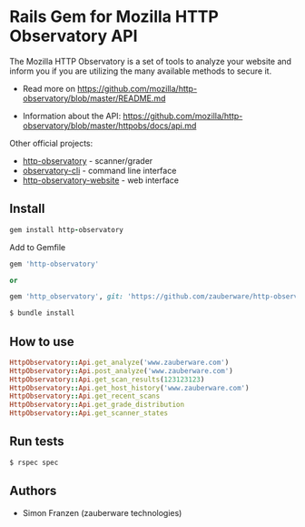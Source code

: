 # Rails Gem for Mozilla HTTP Observatory API

<!-- [![Build Status](https://travis-ci.org/april/http-observatory.svg?branch=master)](https://travis-ci.org/april/http-observatory) [![Requirements Status](https://requires.io/github/mozilla/http-observatory/requirements.svg?branch=master)](https://requires.io/github/mozilla/http-observatory/requirements/?branch=master)
 -->

The Mozilla HTTP Observatory is a set of tools to analyze your website and inform you if you are utilizing the many available methods to secure it.

* Read more on https://github.com/mozilla/http-observatory/blob/master/README.md

* Information about the API: https://github.com/mozilla/http-observatory/blob/master/httpobs/docs/api.md

Other official projects:

* [http-observatory](https://github.com/mozilla/http-observatory) - scanner/grader
* [observatory-cli](https://github.com/mozilla/observatory-cli) - command line interface
* [http-observatory-website](https://github.com/mozilla/http-observatory-website) - web interface

## Install
```ruby
gem install http-observatory
```
Add to Gemfile

```ruby
gem 'http-observatory'

or 

gem 'http_observatory', git: 'https://github.com/zauberware/http-observatory.git'
```
```bash
$ bundle install
```

## How to use
```ruby
HttpObservatory::Api.get_analyze('www.zauberware.com')
HttpObservatory::Api.post_analyze('www.zauberware.com')
HttpObservatory::Api.get_scan_results(123123123)
HttpObservatory::Api.get_host_history('www.zauberware.com')
HttpObservatory::Api.get_recent_scans
HttpObservatory::Api.get_grade_distribution
HttpObservatory::Api.get_scanner_states
```

## Run tests
```bash
$ rspec spec
```

## Authors

* Simon Franzen (zauberware technologies)

